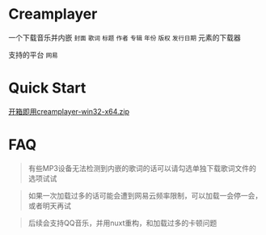 # Creamplayer

一个下载音乐并内嵌 `封面` `歌词` `标题` `作者` `专辑` `年份` `版权` `发行日期` 元素的下载器

支持的平台 `网易`

# Quick Start

[开箱即用creamplayer-win32-x64.zip](https://github.com/Beadd/Creamplayer/releases)

# FAQ

> 有些MP3设备无法检测到内嵌的歌词的话可以请勾选单独下载歌词文件的选项试试

> 如果一次加载过多的话可能会遭到网易云频率限制，可以加载一会停一会，或者明天再试

> 后续会支持QQ音乐，并用nuxt重构，和加载过多的卡顿问题
